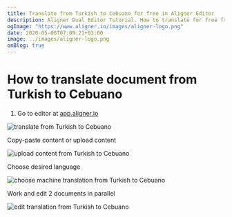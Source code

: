 ```yaml
---
title: Translate from Turkish to Cebuano for free in Aligner Editor
description: Aligner Dual Editor Tutorial. How to translate for free from Turkish to Cebuano. Aligner is multilingual document management platform. 
ogImage: "https://www.aligner.io/images/aligner-logo.png"
date: 2020-05-06T07:09:21+03:00
image: ../images/aligner-logo.png
onBlog: true
---
```


# How to translate document from Turkish to Cebuano

1. Go to editor at [app.aligner.io](https://app.aligner.io "Aligner App web page")

![translate from Turkish to Cebuano](../aligner-blank-editor.png "translate from Turkish to Cebuano")

Copy-paste content or upload content

![upload content from Turkish to Cebuano](../aligner-uploaded-document.png "upload content from Turkish to Cebuano")

Choose desired language

![choose machine translation from Turkish to Cebuano](../aligner-language-dropdown.png "choose machine translation from Turkish to Cebuano")

Work and edit 2 documents in parallel

![edit translation from Turkish to Cebuano](../aligner-double-sitded-editor.png "edit translation from Turkish to Cebuano")

